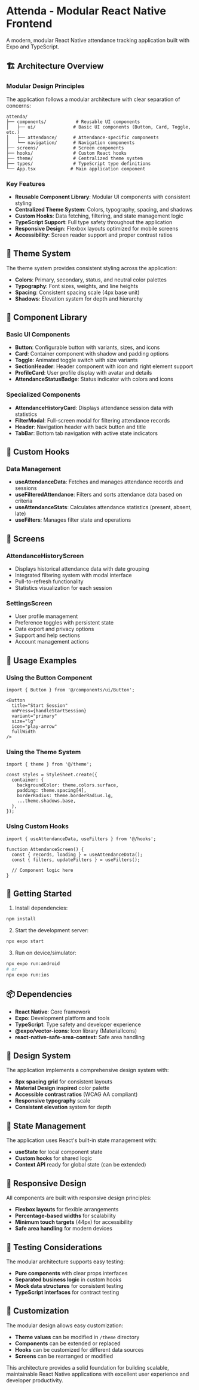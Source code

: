 # Attenda - Modular React Native Frontend

A modern, modular React Native attendance tracking application built with Expo and TypeScript.

## 🏗️ Architecture Overview

### Modular Design Principles

The application follows a modular architecture with clear separation of concerns:

```
attenda/
├── components/           # Reusable UI components
│   ├── ui/              # Basic UI components (Button, Card, Toggle, etc.)
│   ├── attendance/      # Attendance-specific components
│   └── navigation/      # Navigation components
├── screens/             # Screen components
├── hooks/               # Custom React hooks
├── theme/               # Centralized theme system
├── types/               # TypeScript type definitions
└── App.tsx             # Main application component
```

### Key Features

- **Reusable Component Library**: Modular UI components with consistent styling
- **Centralized Theme System**: Colors, typography, spacing, and shadows
- **Custom Hooks**: Data fetching, filtering, and state management logic
- **TypeScript Support**: Full type safety throughout the application
- **Responsive Design**: Flexbox layouts optimized for mobile screens
- **Accessibility**: Screen reader support and proper contrast ratios

## 🎨 Theme System

The theme system provides consistent styling across the application:

- **Colors**: Primary, secondary, status, and neutral color palettes
- **Typography**: Font sizes, weights, and line heights
- **Spacing**: Consistent spacing scale (4px base unit)
- **Shadows**: Elevation system for depth and hierarchy

## 🧩 Component Library

### Basic UI Components

- **Button**: Configurable button with variants, sizes, and icons
- **Card**: Container component with shadow and padding options
- **Toggle**: Animated toggle switch with size variants
- **SectionHeader**: Header component with icon and right element support
- **ProfileCard**: User profile display with avatar and details
- **AttendanceStatusBadge**: Status indicator with colors and icons

### Specialized Components

- **AttendanceHistoryCard**: Displays attendance session data with statistics
- **FilterModal**: Full-screen modal for filtering attendance records
- **Header**: Navigation header with back button and title
- **TabBar**: Bottom tab navigation with active state indicators

## 🔧 Custom Hooks

### Data Management

- **useAttendanceData**: Fetches and manages attendance records and sessions
- **useFilteredAttendance**: Filters and sorts attendance data based on criteria
- **useAttendanceStats**: Calculates attendance statistics (present, absent, late)
- **useFilters**: Manages filter state and operations

## 📱 Screens

### AttendanceHistoryScreen
- Displays historical attendance data with date grouping
- Integrated filtering system with modal interface
- Pull-to-refresh functionality
- Statistics visualization for each session

### SettingsScreen
- User profile management
- Preference toggles with persistent state
- Data export and privacy options
- Support and help sections
- Account management actions

## 🎯 Usage Examples

### Using the Button Component

```tsx
import { Button } from '@/components/ui/Button';

<Button
  title="Start Session"
  onPress={handleStartSession}
  variant="primary"
  size="lg"
  icon="play-arrow"
  fullWidth
/>
```

### Using the Theme System

```tsx
import { theme } from '@/theme';

const styles = StyleSheet.create({
  container: {
    backgroundColor: theme.colors.surface,
    padding: theme.spacing[4],
    borderRadius: theme.borderRadius.lg,
    ...theme.shadows.base,
  },
});
```

### Using Custom Hooks

```tsx
import { useAttendanceData, useFilters } from '@/hooks';

function AttendanceScreen() {
  const { records, loading } = useAttendanceData();
  const { filters, updateFilters } = useFilters();
  
  // Component logic here
}
```

## 🚀 Getting Started

1. Install dependencies:
```bash
npm install
```

2. Start the development server:
```bash
npx expo start
```

3. Run on device/simulator:
```bash
npx expo run:android
# or
npx expo run:ios
```

## 📦 Dependencies

- **React Native**: Core framework
- **Expo**: Development platform and tools
- **TypeScript**: Type safety and developer experience
- **@expo/vector-icons**: Icon library (MaterialIcons)
- **react-native-safe-area-context**: Safe area handling

## 🎨 Design System

The application implements a comprehensive design system with:

- **8px spacing grid** for consistent layouts
- **Material Design inspired** color palette
- **Accessible contrast ratios** (WCAG AA compliant)
- **Responsive typography** scale
- **Consistent elevation** system for depth

## 🔄 State Management

The application uses React's built-in state management with:

- **useState** for local component state
- **Custom hooks** for shared logic
- **Context API** ready for global state (can be extended)

## 📱 Responsive Design

All components are built with responsive design principles:

- **Flexbox layouts** for flexible arrangements
- **Percentage-based widths** for scalability
- **Minimum touch targets** (44px) for accessibility
- **Safe area handling** for modern devices

## 🧪 Testing Considerations

The modular architecture supports easy testing:

- **Pure components** with clear props interfaces
- **Separated business logic** in custom hooks
- **Mock data structures** for consistent testing
- **TypeScript interfaces** for contract testing

## 🔧 Customization

The modular design allows easy customization:

- **Theme values** can be modified in `/theme` directory
- **Components** can be extended or replaced
- **Hooks** can be customized for different data sources
- **Screens** can be rearranged or modified

This architecture provides a solid foundation for building scalable, maintainable React Native applications with excellent user experience and developer productivity.